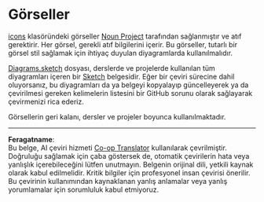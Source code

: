 <!--
CO_OP_TRANSLATOR_METADATA:
{
  "original_hash": "50abd54997afa7e7a3fc7019379e49e3",
  "translation_date": "2025-08-28T03:45:41+00:00",
  "source_file": "images/README.md",
  "language_code": "tr"
}
-->
# Görseller

[icons](../../../images/icons) klasöründeki görseller [Noun Project](https://thenounproject.com) tarafından sağlanmıştır ve atıf gerektirir. Her görsel, gerekli atıf bilgilerini içerir. Bu görseller, tutarlı bir görsel stil sağlamak için ihtiyaç duyulan diyagramlarda kullanılmalıdır.

[Diagrams.sketch](../../../images/Diagrams.sketch) dosyası, derslerde ve projelerde kullanılan tüm diyagramları içeren bir [Sketch](https://www.sketch.com) belgesidir. Eğer bir çeviri sürecine dahil oluyorsanız, bu diyagramları da ya belgeyi kopyalayıp güncelleyerek ya da çevirilmesi gereken kelimelerin listesini bir GitHub sorunu olarak sağlayarak çevirmenizi rica ederiz.

Görsellerin geri kalanı, dersler ve projeler boyunca kullanılmaktadır.

---

**Feragatname**:  
Bu belge, AI çeviri hizmeti [Co-op Translator](https://github.com/Azure/co-op-translator) kullanılarak çevrilmiştir. Doğruluğu sağlamak için çaba göstersek de, otomatik çevirilerin hata veya yanlışlık içerebileceğini lütfen unutmayın. Belgenin orijinal dili, yetkili kaynak olarak kabul edilmelidir. Kritik bilgiler için profesyonel insan çevirisi önerilir. Bu çevirinin kullanımından kaynaklanan yanlış anlamalar veya yanlış yorumlamalar için sorumluluk kabul etmiyoruz.